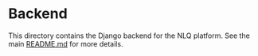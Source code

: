 # Backend

This directory contains the Django backend for the NLQ platform.
See the main [README.md](../README.md) for more details.
